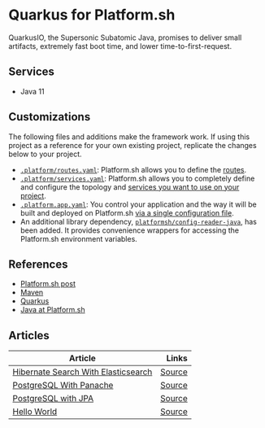 # Quarkus for Platform.sh

QuarkusIO, the Supersonic Subatomic Java, promises to deliver small artifacts, extremely fast boot time, and lower time-to-first-request. 

## Services

* Java 11

## Customizations

The following files and additions make the framework work.  If using this project as a reference for your own existing project, replicate the changes below to your project.

* [`.platform/routes.yaml`](.platform/routes.yaml): Platform.sh allows you to define the [routes](https://docs.platform.sh/configuration/routes.html).
* [`.platform/services.yaml`](.platform/services.yaml):  Platform.sh allows you to completely define and configure the topology and [services you want to use on your project](https://docs.platform.sh/configuration/services.html).
* [`.platform.app.yaml`](.platform.app.yaml): You control your application and the way it will be built and deployed on Platform.sh [via a single configuration file](https://docs.platform.sh/configuration/app-containers.html).
* An additional library dependency, [`platformsh/config-reader-java`](https://github.com/platformsh/config-reader-java), has been added.  It provides convenience wrappers for accessing the Platform.sh environment variables.

## References

* [Platform.sh post](https://platform.sh/blog/2019/java-hello-world-at-platform.sh/)
* [Maven](https://maven.apache.org/)
* [Quarkus](https://quarkus.io/)
* [Java at Platform.sh](https://docs.platform.sh/languages/java.html)


## Articles

| Article                                                      |                                                      Links |
| ------------------------------------------------------------ | -----------------------------------------------------------: |
| [Hibernate Search With Elasticsearch](https://dzone.com/articles/deploy-quarkus-faster-in-the-cloud-with-platformsh-1) | [Source](https://github.com/platformsh-examples/quarkus/tree/master/elasticsearch) |
| [PostgreSQL With Panache](https://dzone.com/articles/deploy-quarkus-faster-in-the-cloud-with-platformsh) | [Source](https://github.com/platformsh-examples/quarkus/tree/master/panache) |
| [PostgreSQL with JPA](https://dzone.com/articles/quarkus-supersonic-subatomic-java-deploy-faster-in) | [Source](https://github.com/platformsh-examples/quarkus/tree/master/jpa) |
| [Hello World](https://dzone.com/articles/quarkus-supersonic-subatomic-java-goes-faster-in-t) |    [Source](https://github.com/platformsh-templates/quarkus) |

